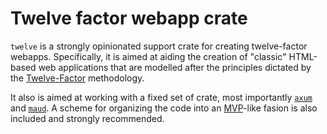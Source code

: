# Twelve factor webapp crate

`twelve` is a strongly opinionated support crate for creating twelve-factor webapps. Specifically, it is aimed at aiding the creation of "classic" HTML-based web applications that are modelled after the principles dictated by the [Twelve-Factor](https://12factor.net/) methodology.

It also is aimed at working with a fixed set of crate, most importantly [`axum`](https://docs.rs/axum/latest/axum/) and [`maud`](https://docs.rs/maud/latest/maud/). A scheme for organizing the code into an [MVP](https://en.wikipedia.org/wiki/Model%E2%80%93view%E2%80%93presenter)-like fasion is also included and strongly recommended.
